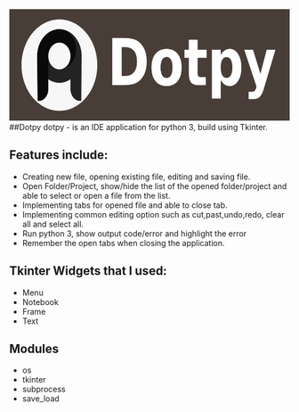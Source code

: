 <img src = "images/logo.png" height="200">
##Dotpy
dotpy - is an IDE application for python 3, build using Tkinter.


## Features include:

- Creating new file, opening existing file, editing and saving file.
- Open Folder/Project, show/hide the list of the opened folder/project and able to select or open a file from the list.
- Implementing tabs for opened file and able to close tab.
- Implementing common editing option such as cut,past,undo,redo, clear all and select all.
- Run python 3, show output code/error and highlight the error
- Remember the open tabs when closing the application.

## Tkinter Widgets that I used:

- Menu
- Notebook
- Frame
- Text

## Modules
- os
- tkinter
- subprocess
- save_load
